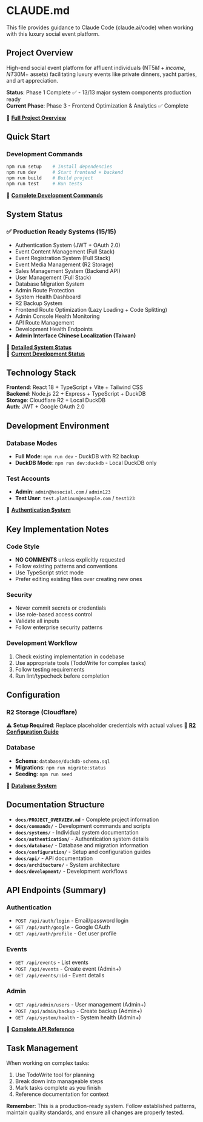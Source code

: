 # CLAUDE.md

This file provides guidance to Claude Code (claude.ai/code) when working with this luxury social event platform.

## Project Overview

High-end social event platform for affluent individuals (NT$5M+ income, NT$30M+ assets) facilitating luxury events like private dinners, yacht parties, and art appreciation.

**Status**: Phase 1 Complete ✅ - 13/13 major system components production ready  
**Current Phase**: Phase 3 - Frontend Optimization & Analytics ✅ Complete

📖 **[Full Project Overview](docs/PROJECT_OVERVIEW.md)**

## Quick Start

### Development Commands
```bash
npm run setup    # Install dependencies
npm run dev      # Start frontend + backend
npm run build    # Build project
npm run test     # Run tests
```

📖 **[Complete Development Commands](docs/commands/DEVELOPMENT_COMMANDS.md)**

## System Status

### ✅ Production Ready Systems (15/15)
- Authentication System (JWT + OAuth 2.0)
- Event Content Management (Full Stack)
- Event Registration System (Full Stack)
- Event Media Management (R2 Storage)
- Sales Management System (Backend API)
- User Management (Full Stack)
- Database Migration System
- Admin Route Protection
- System Health Dashboard
- R2 Backup System
- Frontend Route Optimization (Lazy Loading + Code Splitting)
- Admin Console Health Monitoring
- API Route Management
- Development Health Endpoints
- **Admin Interface Chinese Localization (Taiwan)**

📖 **[Detailed System Status](docs/systems/COMPLETED_SYSTEMS.md)**  
📖 **[Current Development Status](docs/systems/DEVELOPMENT_STATUS.md)**

## Technology Stack

**Frontend**: React 18 + TypeScript + Vite + Tailwind CSS  
**Backend**: Node.js 22 + Express + TypeScript + DuckDB  
**Storage**: Cloudflare R2 + Local DuckDB  
**Auth**: JWT + Google OAuth 2.0  

## Development Environment

### Database Modes
- **Full Mode**: `npm run dev` - DuckDB with R2 backup
- **DuckDB Mode**: `npm run dev:duckdb` - Local DuckDB only

### Test Accounts
- **Admin**: `admin@hesocial.com` / `admin123`
- **Test User**: `test.platinum@example.com` / `test123`

📖 **[Authentication System](docs/authentication/AUTHENTICATION_SYSTEM.md)**

## Key Implementation Notes

### Code Style
- **NO COMMENTS** unless explicitly requested
- Follow existing patterns and conventions
- Use TypeScript strict mode
- Prefer editing existing files over creating new ones

### Security
- Never commit secrets or credentials
- Use role-based access control
- Validate all inputs
- Follow enterprise security patterns

### Development Workflow
1. Check existing implementation in codebase
2. Use appropriate tools (TodoWrite for complex tasks)
3. Follow testing requirements
4. Run lint/typecheck before completion

## Configuration

### R2 Storage (Cloudflare)
⚠️ **Setup Required**: Replace placeholder credentials with actual values
📖 **[R2 Configuration Guide](docs/configuration/R2_CONFIGURATION.md)**

### Database
- **Schema**: `database/duckdb-schema.sql`
- **Migrations**: `npm run migrate:status`
- **Seeding**: `npm run seed`

📖 **[Database System](docs/database/DATABASE_SYSTEM.md)**

## Documentation Structure

- **`docs/PROJECT_OVERVIEW.md`** - Complete project information
- **`docs/commands/`** - Development commands and scripts
- **`docs/systems/`** - Individual system documentation
- **`docs/authentication/`** - Authentication system details
- **`docs/database/`** - Database and migration information
- **`docs/configuration/`** - Setup and configuration guides
- **`docs/api/`** - API documentation
- **`docs/architecture/`** - System architecture
- **`docs/development/`** - Development workflows

## API Endpoints (Summary)

### Authentication
- `POST /api/auth/login` - Email/password login
- `GET /api/auth/google` - Google OAuth
- `GET /api/auth/profile` - Get user profile

### Events
- `GET /api/events` - List events
- `POST /api/events` - Create event (Admin+)
- `GET /api/events/:id` - Event details

### Admin
- `GET /api/admin/users` - User management (Admin+)
- `POST /api/admin/backup` - Create backup (Admin+)
- `GET /api/system/health` - System health (Admin+)

📖 **[Complete API Reference](docs/api/API_REFERENCE.md)**

## Task Management

When working on complex tasks:
1. Use TodoWrite tool for planning
2. Break down into manageable steps
3. Mark tasks complete as you finish
4. Reference documentation for context

**Remember**: This is a production-ready system. Follow established patterns, maintain quality standards, and ensure all changes are properly tested.